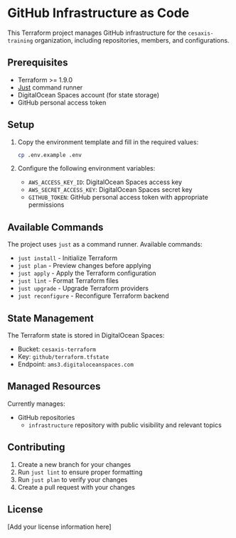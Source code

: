 # GitHub Infrastructure as Code

This Terraform project manages GitHub infrastructure for the `cesaxis-training` organization, including repositories, members, and configurations.

## Prerequisites

- Terraform >= 1.9.0
- [Just](https://github.com/casey/just) command runner
- DigitalOcean Spaces account (for state storage)
- GitHub personal access token

## Setup

1. Copy the environment template and fill in the required values:

   ```bash
   cp .env.example .env
   ```

2. Configure the following environment variables:
   - `AWS_ACCESS_KEY_ID`: DigitalOcean Spaces access key
   - `AWS_SECRET_ACCESS_KEY`: DigitalOcean Spaces secret key
   - `GITHUB_TOKEN`: GitHub personal access token with appropriate permissions

## Available Commands

The project uses `just` as a command runner. Available commands:

- `just install` - Initialize Terraform
- `just plan` - Preview changes before applying
- `just apply` - Apply the Terraform configuration
- `just lint` - Format Terraform files
- `just upgrade` - Upgrade Terraform providers
- `just reconfigure` - Reconfigure Terraform backend

## State Management

The Terraform state is stored in DigitalOcean Spaces:

- Bucket: `cesaxis-terraform`
- Key: `github/terraform.tfstate`
- Endpoint: `ams3.digitaloceanspaces.com`

## Managed Resources

Currently manages:

- GitHub repositories
  - `infrastructure` repository with public visibility and relevant topics

## Contributing

1. Create a new branch for your changes
2. Run `just lint` to ensure proper formatting
3. Run `just plan` to verify your changes
4. Create a pull request with your changes

## License

[Add your license information here]
